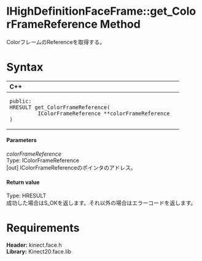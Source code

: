 IHighDefinitionFaceFrame::get\_ColorFrameReference Method  
=========================================================  

ColorフレームのReferenceを取得する。 <span id="syntaxSection"></span>

Syntax  
======  

<table>
<colgroup>
<col width="100%" />
</colgroup>
<thead>
<tr class="header">
<th align="left">C++</th>
</tr>
</thead>
<tbody>
<tr class="odd">
<td align="left"><pre><code>public:  
HRESULT get_ColorFrameReference(  
         IColorFrameReference **colorFrameReference  
)</code></pre></td>
</tr>
</tbody>
</table>

<span id="ID4EG"></span>
#### Parameters  

*colorFrameReference*    
Type: IColorFrameReference  
[out] IColorFrameReferenceのポインタのアドレス。  

<span id="ID4EP"></span>
#### Return value  

Type: HRESULT  
成功した場合はS\_OKを返します。それ以外の場合はエラーコードを返します。  

<span id="requirements"></span>

Requirements  
============  

**Header:** kinect.face.h  
**Library:** Kinect20.face.lib  



<!--Please do not edit the data in the comment block below.-->
<!--
TOCTitle : get_ColorFrameReference Method
RLTitle : IHighDefinitionFaceFrame::get_ColorFrameReference Method
KeywordK : get_ColorFrameReference method
KeywordK : IHighDefinitionFaceFrame::get_ColorFrameReference method
KeywordF : IHighDefinitionFaceFrame::get_ColorFrameReference
KeywordF : get_ColorFrameReference
KeywordF : Microsoft.Kinect.face.IHighDefinitionFaceFrame.get_ColorFrameReference(IColorFrameReference@)
KeywordA : M:Microsoft.Kinect.face.IHighDefinitionFaceFrame.get_ColorFrameReference(IColorFrameReference@)
AssetID : M:Microsoft.Kinect.face.IHighDefinitionFaceFrame.get_ColorFrameReference(IColorFrameReference@)
Locale : en-us
CommunityContent : 1
APIType : Managed
APILocation : 
APIName : Microsoft.Kinect.face.IHighDefinitionFaceFrame::get_ColorFrameReference
TargetOS : Windows
TopicType : kbSyntax
DevLang : C++
DocSet : K4Wv2
ProjType : K4Wv2Proj
Technology : Kinect for Windows
Product : Kinect for Windows SDK v2
productversion : 20
-->
